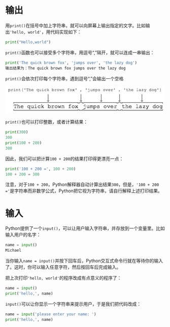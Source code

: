 # 输出

用`print()`在括号中加上字符串，就可以向屏幕上输出指定的文字。比如输出`'hello, world'`，用代码实现如下： 

```python
print("Hello,world")
```

`print()`函数也可以接受多个字符串，用逗号“,”隔开，就可以连成一串输出： 

```python
print('The quick brown fox', 'jumps over', 'the lazy dog')
输出结果为：The quick brown fox jumps over the lazy dog
```

`print()`会依次打印每个字符串，遇到逗号“,”会输出一个空格 

![print-explain](l.png) 

`print()`也可以打印整数，或者计算结果：

```python
print(300)
300
print(100 + 200)
300
```

因此，我们可以把计算`100 + 200`的结果打印得更漂亮一点：

```python
print('100 + 200 =', 100 + 200)
100 + 200 = 300
```

注意，对于`100 + 200`，Python解释器自动计算出结果`300`，但是，`'100 + 200 ='`是字符串而非数学公式，Python把它视为字符串，请自行解释上述打印结果。

# 输入

Python提供了一个`input()`，可以让用户输入字符串，并存放到一个变量里。比如输入用户的名字：

```python
name = input()
Michael
```

当你输入`name = input()`并按下回车后，Python交互式命令行就在等待你的输入了。这时，你可以输入任意字符，然后按回车后完成输入。

把上次打印`'hello, world'`的程序改成有点意义的程序了：

```python
name = input()
print('hello,', name)
```

`input()`可以让你显示一个字符串来提示用户，于是我们把代码改成：

```python
name = input('please enter your name: ')
print('hello,', name)
```

